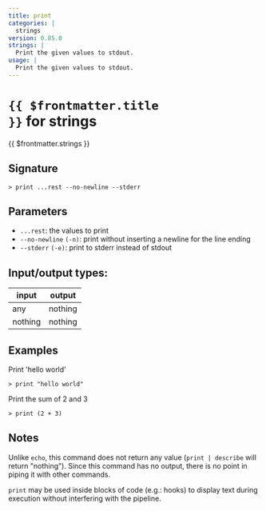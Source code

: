 ```yaml
---
title: print
categories: |
  strings
version: 0.85.0
strings: |
  Print the given values to stdout.
usage: |
  Print the given values to stdout.
---
```

<!-- This file is automatically generated. Please edit the command in https://github.com/nushell/nushell instead. -->

# <code>{{ $frontmatter.title }}</code> for strings

<div class='command-title'>{{ $frontmatter.strings }}</div>

## Signature

```> print ...rest --no-newline --stderr```

## Parameters

 -  `...rest`: the values to print
 -  `--no-newline` `(-n)`: print without inserting a newline for the line ending
 -  `--stderr` `(-e)`: print to stderr instead of stdout


## Input/output types:

| input   | output  |
| ------- | ------- |
| any     | nothing |
| nothing | nothing |
## Examples

Print 'hello world'
```shell
> print "hello world"

```

Print the sum of 2 and 3
```shell
> print (2 + 3)

```

## Notes
Unlike `echo`, this command does not return any value (`print | describe` will return "nothing").
Since this command has no output, there is no point in piping it with other commands.

`print` may be used inside blocks of code (e.g.: hooks) to display text during execution without interfering with the pipeline.